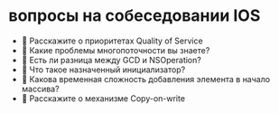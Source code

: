 # вопросы на собеседовании IOS



- 🔖 Расскажите о приоритетах Quality of Service
- 🔖 Какие проблемы многопоточности вы знаете?
- 🔖 Есть ли разница между GCD и NSOperation?
- 🔖 Что такое назначенный инициализатор?
- 🔖 Какова временная сложность добавления элемента в начало массива?
- 🔖 Расскажите о механизме Copy-on-write

